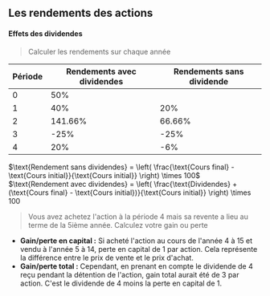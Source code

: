 ## Les rendements des actions
#### Effets des dividendes
>Calculer les rendements sur chaque année

| Période | Rendements avec dividendes | Rendements sans dividende |
| ------- | -------------------------- | ------------------------- |
| 0       | 50%                        |                           |
| 1       | 40%                        | 20%                       |
| 2       | 141.66%                    | 66.66%                    |
| 3       | -25%                       | -25%                      |
| 4       | 20%                        | -6%                       |
$\text{Rendement sans dividendes} = \left( \frac{\text{Cours final} - \text{Cours initial}}{\text{Cours initial}} \right) \times 100$
$\text{Rendement avec dividendes} = \left( \frac{\text{Dividendes} + (\text{Cours final} - \text{Cours initial})}{\text{Cours initial}} \right) \times 100
>Vous avez achetez l'action à la période 4 mais sa revente a lieu au terme de la 5ième année. Calculez votre gain ou perte
- **Gain/perte en capital :** Si acheté l'action au cours de l'année 4 à 15 et vendu à l'année 5 à 14, perte en capital de 1 par action. Cela représente la différence entre le prix de vente et le prix d'achat.
- **Gain/perte total :** Cependant, en prenant en compte le dividende de 4  reçu pendant la détention de l'action, gain total aurait été de 3 par action. C'est le dividende de 4 moins la perte en capital de 1.
